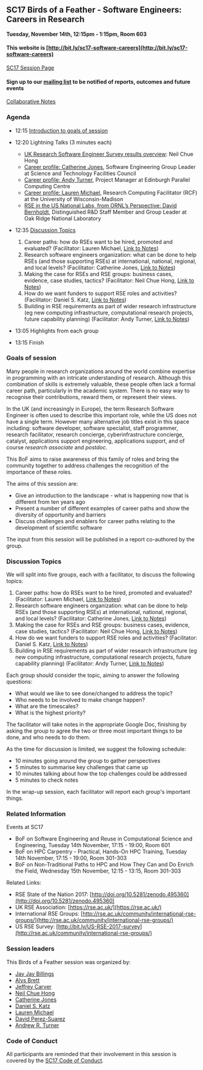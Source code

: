 ## SC17 Birds of a Feather - Software Engineers: Careers in Research

**Tuesday, November 14th, 12:15pm - 1:15pm, Room 603**

#### This website is [http://bit.ly/sc17-software-careers](http://bit.ly/sc17-software-careers)

[SC17 Session Page](https://sc17.supercomputing.org/presentation/?id=bof149&sess=sess354)

#### Sign up to our [mailing list](http://eepurl.com/c_iDqv) to be notified of reports, outcomes and future events

[Collaborative Notes](https://docs.google.com/document/d/1CaQU2ZXT2RntxChSiN_LQjTY7BMFR76q9K4ZNul4k6k/edit?usp=sharing)

### Agenda

  - 12:15	[Introduction to goals of session](#goals-of-session)

  - 12:20	Lightning Talks (3 minutes each)

    - [UK Research Software Engineer Survey results overview](uk-rse-survey.pdf): Neil Chue Hong
    - [Career profile: Catherine Jones](BoF-RSECareers-SC2017-CMJones.pdf), Software Engineering Group Leader at Science and Technology Facilities Council
    - [Career profile: Andy Turner](SC17_RSECareers_Lightning_AndyT.pdf), Project Manager at Edinburgh Parallel Computing Centre
    - [Career profile: Lauren Michael](RCF_ACIREF_CaRC_LMichael.pdf), Research Computing Facilitator (RCF) at the University of Wisconsin-Madison
    - [RSE in the US National Labs, from ORNL’s Perspective: David Bernholdt](ornl-bernholdt-v02.pdf), Distinguished R&D Staff Member and Group Leader at Oak Ridge National Laboratory

  - 12:35 [Discussion Topics](#discussion-topics)

    1. Career paths: how do RSEs want to be hired, promoted and evaluated? (Facilitator: Lauren Michael, [Link to Notes](https://docs.google.com/document/d/1fNDGH9IImC2guVanyfeJv3DwSWqvhWBW4hemqa2Z2wo/edit?usp=sharing))
    2. Research software engineers organization: what can be done to help RSEs (and those supporting RSEs) at international, national, regional, and local levels? (Facilitator: Catherine Jones, [Link to Notes](https://docs.google.com/document/d/1BpB1uj5B9AZvHnXXYPxaRPySvT_vayUW2zh1TA9yYSM/edit?usp=sharing))
    3. Making the case for RSEs and RSE groups: business cases, evidence, case studies, tactics? (Facilitator: Neil Chue Hong, [Link to Notes](https://docs.google.com/document/d/1PjTufArAiwnpsu7QPfMRCOwKbHvTiuJeQvuid5eiqKM/edit?usp=sharing))
    4. How do we want funders to support RSE roles and activities? (Facilitator: Daniel S. Katz, [Link to Notes](https://docs.google.com/document/d/1lcEevIE4VuTpzn4fztnvvkaI_TGAACHHGwE4B0MWiK4/edit?usp=sharing))
    5. Building in RSE requirements as part of wider research infrastructure (eg new computing infrastructure, computational research projects, future capability planning) (Facilitator: Andy Turner, [Link to Notes](https://docs.google.com/document/d/1znMRtRhregrms8gkomvzVtLy7ngJ30UFY91FvlR3Q4Y/edit?usp=sharing))

  - 13:05	Highlights from each group

  - 13:15	Finish

### Goals of session

Many people in research organizations around the world combine expertise in programming with an intricate understanding of research. Although this combination of skills is extremely valuable, these people often lack a formal career path, particularly in the academic system. There is no easy way to recognise their contributions, reward them, or represent their views.

In the UK (and increasingly in Europe), the term Research Software Engineer is often used to describe this important role, while the US does not have a single term. However many alternative job titles exist in this space including: software developer, software specialist, staff programmer, research facilitator, research concierge, cyberinfrastructure concierge, catalyst, applications support engineering, applications support, and of course *research associate* and *postdoc*.

This BoF aims to raise awareness of this family of roles and bring the community together to address challenges the recognition of the importance of these roles.

The aims of this session are:
  - Give an introduction to the landscape - what is happening now that is different from ten years ago
  - Present a number of different examples of career paths and show the diversity of opportunity and barriers
  - Discuss challenges and enablers for career paths relating to the development of scientific software

The input from this session will be published in a report co-authored by the group.

### Discussion Topics

We will split into five groups, each with a facilitator, to discuss the following topics:

  1. Career paths: how do RSEs want to be hired, promoted and evaluated? (Facilitator: Lauren Michael, [Link to Notes](https://docs.google.com/document/d/1fNDGH9IImC2guVanyfeJv3DwSWqvhWBW4hemqa2Z2wo/edit?usp=sharing))
  2. Research software engineers organization: what can be done to help RSEs (and those supporting RSEs) at international, national, regional, and local levels? (Facilitator: Catherine Jones, [Link to Notes](https://docs.google.com/document/d/1BpB1uj5B9AZvHnXXYPxaRPySvT_vayUW2zh1TA9yYSM/edit?usp=sharing))
  3. Making the case for RSEs and RSE groups: business cases, evidence, case studies, tactics? (Facilitator: Neil Chue Hong, [Link to Notes](https://docs.google.com/document/d/1PjTufArAiwnpsu7QPfMRCOwKbHvTiuJeQvuid5eiqKM/edit?usp=sharing))
  4. How do we want funders to support RSE roles and activities? (Facilitator: Daniel S. Katz, [Link to Notes](https://docs.google.com/document/d/1lcEevIE4VuTpzn4fztnvvkaI_TGAACHHGwE4B0MWiK4/edit?usp=sharing))
  5. Building in RSE requirements as part of wider research infrastructure (eg new computing infrastructure, computational research projects, future capability planning) (Facilitator: Andy Turner, [Link to Notes](https://docs.google.com/document/d/1znMRtRhregrms8gkomvzVtLy7ngJ30UFY91FvlR3Q4Y/edit?usp=sharing))
  
Each group should consider the topic, aiming to answer the following questions:
  - What would we like to see done/changed to address the topic?
  - Who needs to be involved to make change happen?
  - What are the timescales?
  - What is the highest priority?

The facilitator will take notes in the appropriate Google Doc, finishing by asking the group to agree the two or three most important things to be done, and who needs to do them.

As the time for discussion is limited, we suggest the following schedule:
  - 10 minutes going around the group to gather perspectives
  - 5 minutes to summarise key challenges that came up
  - 10 minutes talking about how the top challenges could be addressed
  - 5 minutes to check notes

In the wrap-up session, each facilitator will report each group's important things.

### Related Information

Events at SC17
  - BoF on Software Engineering and Reuse in Computational Science and Engineering, Tuesday 14th November, 17:15 - 19:00, Room 601
  - BoF on HPC Carpentry - Practical, Hands-On HPC Training, Tuesday 14th November, 17:15 - 19:00, Room 301-303
  - BoF on Non-Traditional Paths to HPC and How They Can and Do Enrich the Field, Wednesday 15th November, 12:15 - 13:15, Room 301-303

Related Links:
  - RSE State of the Nation 2017: [http://doi.org/10.5281/zenodo.495360](http://doi.org/10.5281/zenodo.495360)
  - UK RSE Association: [https://rse.ac.uk/](https://rse.ac.uk/)
  - International RSE Groups: [http://rse.ac.uk/community/international-rse-groups/](http://rse.ac.uk/community/international-rse-groups/)
  - US RSE Survey: [http://bit.ly/US-RSE-2017-survey](http://rse.ac.uk/community/international-rse-groups/)


### Session leaders

This Birds of a Feather session was organized by:

  - [Jay Jay Billings](https://sc17.supercomputing.org/?post_type=page&p=5406&fn=jay_jay&ln=billings&uid=201763)
  - [Alys Brett](https://sc17.supercomputing.org/?post_type=page&p=5406&fn=alys&ln=brett&uid=546473)
  - [Jeffrey Carver](https://sc17.supercomputing.org/?post_type=page&p=5406&fn=jeffrey&ln=carver&uid=293453)
  - [Neil Chue Hong](https://sc17.supercomputing.org/?post_type=page&p=5406&fn=neil&ln=chue_hong&uid=761853)
  - [Catherine Jones](https://sc17.supercomputing.org/?post_type=page&p=5406&fn=catherine&ln=jones&uid=147473)
  - [Daniel S. Katz](https://sc17.supercomputing.org/?post_type=page&p=5406&fn=daniel&ln=katz&uid=061143)
  - [Lauren Michael](https://sc17.supercomputing.org/?post_type=page&p=5406&fn=lauren&ln=michael&uid=643463)
  - [David Perez-Suarez](https://sc17.supercomputing.org/?post_type=page&p=5406&fn=david&ln=perez-suarez&uid=247473)
  - [Andrew R. Turner](https://sc17.supercomputing.org/?post_type=page&p=5406&fn=andrew&ln=turner&uid=712473)
 
### Code of Conduct
 
All participants are reminded that their involvement in this session is covered by the [SC17 Code of Conduct](http://sc17.supercomputing.org/attendees/code-of-conduct/).
